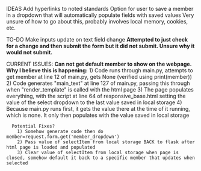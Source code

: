   IDEAS
  Add hyperlinks to noted standards
  Option for user to save a member in a dropdown that will automatically populate fields with saved values
    Very unsure of how to go about this, probably involves local memory, cookies, etc.

  TO-DO
  Make inputs update on text field change
    **Attempted to just check for a change and then submit the form but it did not submit. Unsure why it would not submit.**
    
  CURRENT ISSUES:
    **Can not get default member to show on the webpage. Why I believe this is happening:**
            1) Code runs through main.py, attempts to get member at line 12 of main.py, gets None (verified using print(member))
            2) Code generates "main_text" at line 127 of main.py, passing this through when "render_template" is called with the html page
            3) The page populates everything, with the script at line 64 of responsive_base.html setting the value of the select dropdown to the last value saved in local storage
            4) Because main.py runs first, it gets the value there at the time of it running, which is none. It only then populates with the value saved in local storage

      Potential Fixes?
        1) Somehow generate code then do member=request.form.get('member_dropdown')
        2) Pass value of selectItem from local storage BACK to flask after html page is loaded and populated
        3) Clear value of selectItem from local storage when page is closed, somehow default it back to a specific member that updates when selected
